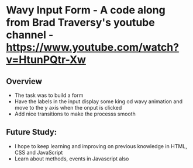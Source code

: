 # Wavy Input Form - A code along from Brad Traversy's youtube channel - https://www.youtube.com/watch?v=HtunPQtr-Xw

## Overview
- The task was to build a form
- Have the labels in the input display some king od wavy animation and move to the y axis when the onput is clicked
- Add nice transitions to make the processs smooth

## Future Study:
- I hope to keep learning and improving on previous knowledge in HTML, CSS and JavaScript
- Learn about methods, events in Javascript also
